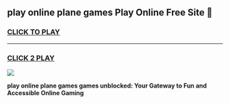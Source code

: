 
## play online plane games Play Online Free Site 👋
<h3>
<a href="https://download.freeplayer.one?title=play_online_plane_games&ref=21F">CLICK TO PLAY</a></h3>
<hr>

<h3>
<a href="https://download.freeplayer.one?title=play_online_plane_games&ref=21F">CLICK 2 PLAY</a>
  
</h3>

<a href="https://download.freeplayer.one?title=play_online_plane_games&ref=21F"><img src="https://cdnb.artstation.com/p/assets/images/images/032/539/853/original/anto-thomas-button-gif.gif"></a>


**play online plane games games unblocked: Your Gateway to Fun and Accessible Online Gaming**
